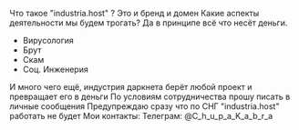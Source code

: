 Что такое "industria.host" ?
Это и бренд и домен
Какие аспекты деятельности мы будем трогать? Да в принципе всё что несёт деньги.

- Вирусология
- Брут
- Скам
- Соц. Инженерия

И много чего ещё, индустрия даркнета берёт любой проект и превращает его в деньги
По условиям сотрудничества прошу писать в личные сообщения
Предупреждаю сразу что по СНГ "industria.host" работать не будет
Мои контакты: 
Телеграм: @C_h_u_p_a_K_a_b_r_a
